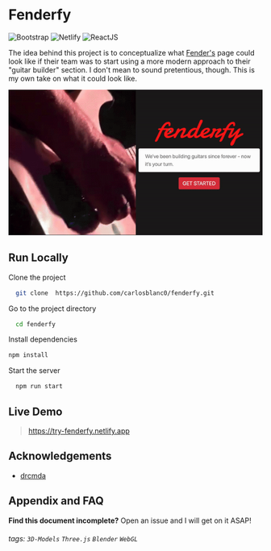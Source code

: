 
# Fenderfy

![Bootstrap](https://img.shields.io/badge/Bootstrap-563D7C?style=for-the-badge&logo=bootstrap&logoColor=white)
![Netlify](https://img.shields.io/badge/Netlify-00C7B7?style=for-the-badge&logo=netlify&logoColor=white)
![ReactJS](https://img.shields.io/badge/React-20232A?style=for-the-badge&logo=react&logoColor=61DAFB)


The idea behind this project is to conceptualize what [Fender's](https://shop.fender.com/en-US/mod-shop.html) page could look like if their team was to start using a more modern approach to their "guitar builder" section. I don't mean to sound pretentious, though. This is my own take on what it could look like.

![fenderfy](fenderfy-gif.gif)

## Run Locally

Clone the project

```bash
  git clone  https://github.com/carlosblanc0/fenderfy.git
```

Go to the project directory

```bash
  cd fenderfy
```

Install dependencies

```bash
npm install 
```

Start the server

```bash
  npm run start
```
 

 ## Live Demo
>  https://try-fenderfy.netlify.app


## Acknowledgements

 - [drcmda](https://github.com/drcmda)

## Appendix and FAQ

**Find this document incomplete?** Open an issue and I will get on it ASAP!

###### tags: `3D-Models` `Three.js` `Blender` `WebGL`

  
